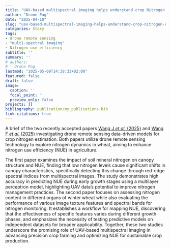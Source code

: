 ```yaml
---
title: "UAV-based multispectral imaging helps understand crop Nitrogen Use Efficiency"
author: "Drone Pag"
date: "2025-04-10"
slug: "uav-based-multispectral-imaging-helps-understand-crop-nitrogen-use-efficiency"
categories: Story
tags:
- drone remote sensing
- "multi-spectral imaging"
- Nitrogen use efficiency
subtitle: ''
summary: ''
# authors: 
# - Drone Pag
lastmod: "2025-05-09T14:38:33+02:00"
featured: false
draft: false
image:
  caption: ''
  focal_point: ''
  preview_only: false
projects: []
bibliography: publication/my_publications.bib
link-citations: true
---
```


A brief of the two recently accepted papers [Wang J *et al.* (2025)](/publication/wang-drone-2025/) and [Wang F *et al.* (2025)](/publication/wang-characterization-2025/) investigating drone remote sensing data-driven models for crop nitrogen estimation. 
Both papers utilize drone remote sensing technology to explore nitrogen dynamics in wheat, aiming to enhance nitrogen use efficiency (NUE) in agriculture. 

The first paper examines the impact of soil mineral nitrogen on canopy structure and NUE, finding that low nitrogen levels cause significant shifts in canopy characteristics, specifically detecting this change through red-edge spectral indices from multispectral images. The study demonstrates high accuracy in predicting NUE during early growth stages using a multilayer perceptron model, highlighting UAV data’s potential to improve nitrogen management practices.
The second paper focuses on assessing nitrogen content in different organs of winter wheat while also evaluating the performance of various image texture features and spectral bands for nitrogen monitoring. It establishes a workflow for mapping NUE, discovering that the effectiveness of specific features varies during different growth phases, and emphasizes the necessity of testing predictive models on independent datasets for broader applicability.
Together, these two studies underscore the promising role of UAV-based multispectral imaging in advancing precision crop farming and optimizing NUE for sustainable crop production.